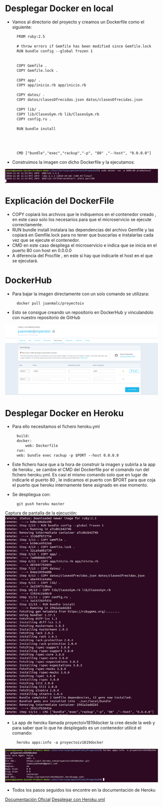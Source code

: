 # Desplegar Docker en local

- Vamos al directorio del proyecto y creamos un Dockerfile como el siguiente:


		FROM ruby:2.5

		# throw errors if Gemfile has been modified since Gemfile.lock
		RUN bundle config --global frozen 1


		COPY Gemfile .
		COPY Gemfile.lock .

		COPY app/ .
		COPY app/inicio.rb app/inicio.rb

		COPY datos/ .
		COPY datos/clasesOfrecidas.json datos/clasesOfrecidas.json  

		COPY lib/ .
		COPY lib/ClasesGym.rb lib/ClasesGym.rb
		COPY config.ru .

		RUN bundle install




		CMD ["bundle","exec","rackup","-p", "80" ,"--host", "0.0.0.0"]
	
	
- Construimos la imagen con dicho Dockerfile y la ejecutamos:

![](https://github.com/juanmaLC/ProyectoIV/blob/master/docs/imagenes/pruebaLocal2.png) 

# Explicación del DockerFile

- COPY copiará los archivos que le indiquemos en el contenedor creado , en este caso solo los necesarios para que el microservicio se ejecute correctamente.
- RUN bundle install instalara las dependencias del archivo Gemfile y las copiará en Gemfile.lock para no tener que buscarlas e instalarlas cada vez que se ejecute el contenedor.
- CMD en este caso despliega el microservicio e indica que se inicia en el puerto 80 con host en 0.0.0.0
- A diferencia del Procfile , en este si hay que indicarle el host en el que se ejecutará.

# DockerHub

- Para bajar la imagen directamente con un solo comando se utilizara:

		docker pull juanmalc/proyectoiv
		
- Esto se consigue creando un repositorio en DockerHub y vinculandolo con nuestro repositorio de GitHub

![](https://github.com/juanmaLC/ProyectoIV/blob/master/docs/imagenes/dockerhub.png) 

# Desplegar Docker en Heroku

- Para ello necesitamos el fichero heroku.yml

	
		build:
  		docker:
    		web: Dockerfile
		run:
  		web: bundle exec rackup -p $PORT --host 0.0.0.0

 
- Este fichero hace que a la hora de construir la imagen y subirla a la app de heroku , se cambie el CMD del Dockerfile por el comando run del fichero heroku.yml. Es casi el mismo comando solo que en lugar de indicarle el puerto 80 , le indicamos el puerto con $PORT para que coja el puerto que heroku internamente tiene asignado en ese momento.

- Se despliegua con:

		git push heroku master
		
Captura de pantalla de la ejecución:
![](https://github.com/juanmaLC/ProyectoIV/blob/master/docs/imagenes/heroku.png) 
		
		
- La app de heroku llamada proyectoiv1819docker la cree desde la web y para saber que lo que he desplegado es un contenedor utilicé el comando: 

		heroku apps:info -a proyectoiv1819docker
	
![](https://github.com/juanmaLC/ProyectoIV/blob/master/docs/imagenes/esUnContenedor.png) 
		
- Todos los pasos seguidos los encontre en la documentación de Heroku 

[Documentación Oficial](https://devcenter.heroku.com/articles/container-registry-and-runtime) 
[Desplegar con Heroku.yml](https://devcenter.heroku.com/articles/buildpack-builds-heroku-yml)
